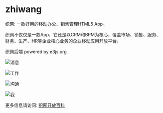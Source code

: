 # zhiwang
织网: 一款好用的移动办公、销售管理HTML5 App。

织网不仅仅是一款App，它还是以CRM和BPM为核心，覆盖市场、销售、服务、财务、生产、HR等企业核心业务的企业移动应用开放平台。

织网后端 powered by e3js.org

![消息](http://wiki.huihoo.com/images/thumb/2/2a/Zhiwang-20151229-1.jpg/551px-Zhiwang-20151229-1.jpg)

![工作](http://wiki.huihoo.com/images/thumb/9/97/Zhiwang-20151229-2.png/613px-Zhiwang-20151229-2.png)

![沟通](http://wiki.huihoo.com/images/thumb/e/ed/Zhiwang-20151229-3.png/630px-Zhiwang-20151229-3.png)

![我](http://wiki.huihoo.com/images/thumb/5/5f/Zhiwang-20151229-4.png/613px-Zhiwang-20151229-4.png)

更多信息请访问: [织网开放百科](http://wiki.huihoo.com/wiki/zhiwang)
